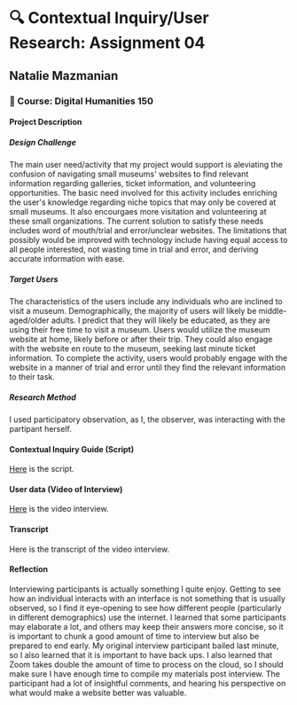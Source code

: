 # :mag: Contextual Inquiry/User Research: Assignment 04
## Natalie Mazmanian 
### :book: Course: Digital Humanities 150 

#### Project Description

##### Design Challenge
The main user need/activity that my project would support is aleviating the confusion of navigating small museums' websites to find relevant information regarding galleries, ticket information, and volunteering opportunities. The basic need involved for this activity includes enriching the user's knowledge regarding niche topics that may only be covered at small museums. It also encourgaes more visitation and volunteering at these small organizations. The current solution to satisfy these needs includes word of mouth/trial and error/unclear websites. The limitations that possibly would be improved with technology include having equal access to all people interested, not wasting time in trial and error, and deriving accurate information with ease.

##### Target Users
The characteristics of the users include any individuals who are inclined to visit a museum. Demographically, the majority of users will likely be middle-aged/older adults. I predict that they will likely be educated, as they are using their free time to visit a museum. Users would utilize the museum website at home, likely before or after their trip. They could also engage with the website en route to the museum, seeking last minute ticket information. To complete the activity, users would probably engage with the website in a manner of trial and error until they find the relevant information to their task.

##### Research Method
I used participatory observation, as I, the observer, was interacting with the partipant herself. 

#### Contextual Inquiry Guide (Script)
[Here](https://docs.google.com/document/d/1sUVS1RdlKtE3BjtAF7w7e-kYue_q82idYW5RuKHb8IU/edit?usp=sharing) is the script.

#### User data (Video of Interview)
[Here](https://ucla.zoom.us/rec/share/q6hUSyohYzFPRGR26hxKNYFGzrRjMUFhOCzmdfptfHy2QazHP0oh2gvMPz_BltjL.7bhGKg6rYYM76_na?startTime=1604436341000
) is the video interview.

#### Transcript
Here is the transcript of the video interview.

#### Reflection
Interviewing participants is actually something I quite enjoy. Getting to see how an individual interacts with an interface is not something that is usually observed, so I find it eye-opening to see how different people (particularly in different demographics) use the internet. I learned that some participants may elaborate a lot, and others may keep their answers more concise, so it is important to chunk a good amount of time to interview but also be prepared to end early. My original interview participant bailed last minute, so I also learned that it is important to have back ups. I also learned that Zoom takes double the amount of time to process on the cloud, so I should make sure I have enough time to compile my materials post interview. The participant had a lot of insightful comments, and hearing his perspective on what would make a website better was valuable.
